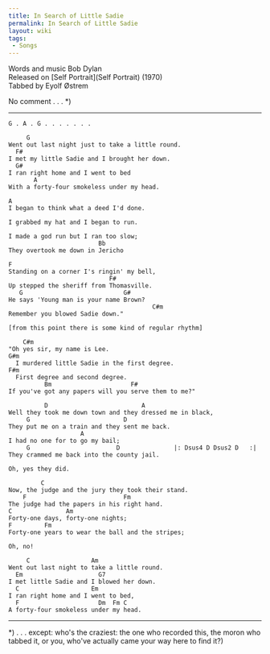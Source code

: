 ```yaml
---
title: In Search of Little Sadie
permalink: In Search of Little Sadie
layout: wiki
tags:
 - Songs
---
```


Words and music Bob Dylan  
Released on [Self Portrait](Self Portrait) (1970)  
Tabbed by Eyolf Østrem

No comment . . . \*)

* * * * *

    G . A . G . . . . . . .

         G
    Went out last night just to take a little round.
      F#
    I met my little Sadie and I brought her down.
      G#
    I ran right home and I went to bed
           A
    With a forty-four smokeless under my head.

    A
    I began to think what a deed I'd done.

    I grabbed my hat and I began to run.

    I made a god run but I ran too slow;
                             Bb
    They overtook me down in Jericho

    F
    Standing on a corner I's ringin' my bell,
                                F#
    Up stepped the sheriff from Thomasville.
       G                            G#
    He says 'Young man is your name Brown?
                                            C#m
    Remember you blowed Sadie down."

    [from this point there is some kind of regular rhythm]

        C#m
    "Oh yes sir, my name is Lee.
    G#m
      I murdered little Sadie in the first degree.
    F#m
      First degree and second degree.
              Bm                      F#
    If you've got any papers will you serve them to me?"

              D                          A
    Well they took me down town and they dressed me in black,
         G                          D
    They put me on a train and they sent me back.
                        A
    I had no one for to go my bail;
         G                        D               |: Dsus4 D Dsus2 D   :|
    They crammed me back into the county jail.

    Oh, yes they did.

             C
    Now, the judge and the jury they took their stand.
        F                           Fm
    The judge had the papers in his right hand.
    C               Am
    Forty-one days, forty-one nights;
    F         Fm
    Forty-one years to wear the ball and the stripes;

    Oh, no!

         C                 Am
    Went out last night to take a little round.
      Em                     G7
    I met little Sadie and I blowed her down.
      C                    Em
    I ran right home and I went to bed,
      F                      Dm  Fm C
    A forty-four smokeless under my head.

* * * * *

\*) . . . except: who's the craziest: the one who recorded this, the
moron who tabbed it, or you, who've actually came your way here to find
it?)
